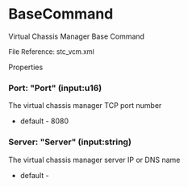 # BaseCommand

Virtual Chassis Manager Base Command

<font size="2">File Reference: stc_vcm.xml</font>

<text>Properties</text>

### Port: "Port" (input:u16)

The virtual chassis manager TCP port number

* default - 8080
### Server: "Server" (input:string)

The virtual chassis manager server IP or DNS name

* default - 

